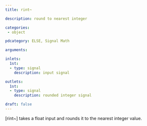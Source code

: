 ```yaml
---
title: rint~

description: round to nearest integer

categories:
 - object

pdcategory: ELSE, Signal Math

arguments:

inlets: 
  1st:
  - type: signal
    description: input signal

outlets:
  1st:
  - type: signal
    description: rounded integer signal

draft: false
---
```


[rint~] takes a float input and rounds it to the nearest integer value.
